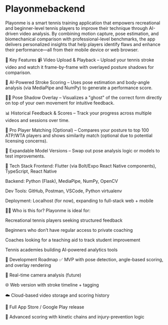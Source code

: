# Playonmebackend
Playonme is a smart tennis training application that empowers recreational and beginner-level tennis players to improve their technique through AI-driven video analysis. By combining motion capture, pose estimation, and biomechanical comparison with professional-level benchmarks, the app delivers personalized insights that help players identify flaws and enhance their performance—all from their mobile device or web browser.

🎯 Key Features
📹 Video Upload & Playback – Upload your tennis stroke video and watch it frame-by-frame with overlayed posture shadows for comparison.

🎾 AI-Powered Stroke Scoring – Uses pose estimation and body-angle analysis (via MediaPipe and NumPy) to generate a performance score.

🧍‍♂️ Pose Shadow Overlay – Visualizes a "ghost" of the correct form directly on top of your own movement for intuitive feedback.

📊 Historical Feedback & Scores – Track your progress across multiple videos and sessions over time.

🔁 Pro Player Matching (Optional) – Compares your posture to top 100 ATP/WTA players and shows similarity match (optional due to potential licensing concerns).

🧠 Expandable Model Versions – Swap out pose analysis logic or models to test improvements.

🧰 Tech Stack
Frontend: Flutter (via Bolt/Expo React Native components), TypeScript, React Native

Backend: Python (Flask), MediaPipe, NumPy, OpenCV

Dev Tools: GitHub, Postman, VSCode, Python virtualenv

Deployment: Localhost (for now), expanding to full-stack web + mobile

🧑‍💻 Who is this for?
Playonme is ideal for:

Recreational tennis players seeking structured feedback

Beginners who don’t have regular access to private coaching

Coaches looking for a teaching aid to track student improvement

Tennis academies building AI-powered analytics tools

🚀 Development Roadmap
✅ MVP with pose detection, angle-based scoring, and overlay rendering

🔄 Real-time camera analysis (future)

🌐 Web version with stroke timeline + tagging

☁️ Cloud-based video storage and scoring history

📱 Full App Store / Google Play release

🎯 Advanced scoring with kinetic chains and injury-prevention logic
